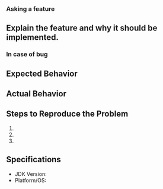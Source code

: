 ### Asking a feature

## Explain the feature and why it should be implemented.


### In case of bug

## Expected Behavior


## Actual Behavior


## Steps to Reproduce the Problem

  1.
  2.
  3.

## Specifications

  - JDK Version:
  - Platform/OS:
